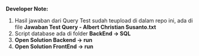 **Developer Note:**

1. Hasil jawaban dari Query Test sudah teupload di dalam repo ini, ada di file **Jawaban Test Query - Albert Christian Susanto.txt**
2. Script database ada di folder **BackEnd -> SQL**
3. **Open Solution Backend -> run**
4. **Open Solution FrontEnd -> run**

